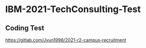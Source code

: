 # IBM-2021-TechConsulting-Test

## Coding Test
https://gitlab.com/Jyun1998/2021-r2-campus-recruitment
